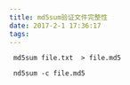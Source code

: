```yaml
---
title: md5sum验证文件完整性
date: 2017-2-1 17:36:17
tags:
---
```


```
 md5sum file.txt  > file.md5
```

 

```
 nd5sum -c file.md5
```

 